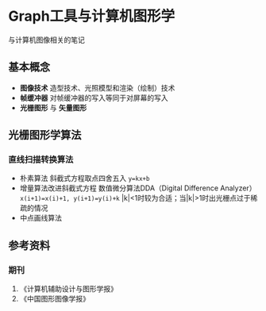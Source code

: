 # Graph工具与计算机图形学

与计算机图像相关的笔记

## 基本概念

- **图像技术** 造型技术、光照模型和渲染（绘制）技术
- **帧缓冲器** 对帧缓冲器的写入等同于对屏幕的写入
- **光栅图形** 与 **矢量图形**

## 光栅图形学算法

### 直线扫描转换算法

- 朴素算法 斜截式方程取点四舍五入 `y=kx+b`
- 增量算法改进斜截式方程 数值微分算法DDA（Digital Difference Analyzer） `x(i+1)=x(i)+1, y(i+1)=y(i)+k`
  |k|<1时较为合适；当|k|>1时出光栅点过于稀疏的情况
- 中点画线算法

## 参考资料

### 期刊

1. 《计算机辅助设计与图形学报》
2. 《中国图形图像学报》
